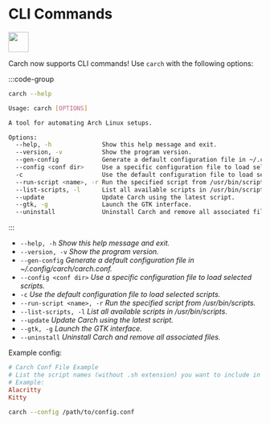 # CLI Commands  
<img src="https://cdn-icons-png.flaticon.com/128/2581/2581117.png" width="40" />

Carch now supports CLI commands! Use `carch` with the following options:  

:::code-group

```sh [CLI]
carch --help

```

```sh [Preview]
Usage: carch [OPTIONS]

A tool for automating Arch Linux setups.

Options:
  --help, -h              Show this help message and exit.
  --version, -v           Show the program version.
  --gen-config            Generate a default configuration file in ~/.config/carch/carch.conf.
  --config <conf dir>     Use a specific configuration file to load selected scripts.
  -c                      Use the default configuration file to load selected scripts.
  --run-script <name>, -r Run the specified script from /usr/bin/scripts.
  --list-scripts, -l      List all available scripts in /usr/bin/scripts.
  --update                Update Carch using the latest script.
  --gtk, -g               Launch the GTK interface.
  --uninstall             Uninstall Carch and remove all associated files.
```
:::

  - `--help, -h`              *Show this help message and exit.*
  - `--version, -v`           *Show the program version.*
  - `--gen-config`            *Generate a default configuration file in ~/.config/carch/carch.conf.*
  - `--config <conf dir>`     *Use a specific configuration file to load selected scripts.*
  - `-c`                      *Use the default configuration file to load selected scripts.*
  - `--run-script <name>, -r` *Run the specified script from /usr/bin/scripts.*
  - `--list-scripts, -l`      *List all available scripts in /usr/bin/scripts.*
  - `--update`                *Update Carch using the latest script.*
  - `--gtk, -g`               *Launch the GTK interface.*
  - `--uninstall`             *Uninstall Carch and remove all associated files.*

Example config:
```conf
# Carch Conf File Example
# List the script names (without .sh extension) you want to include in the menu.
# Example:
Alacritty
Kitty
```

```sh
carch --config /path/to/config.conf
```

